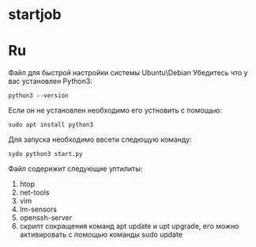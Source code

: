 # startjob
# Ru 
Файл для быстрой настройки системы Ubuntu\Debian
Убедитесь что у вас установлен Python3:

    python3 --version
    
Если он не установлен необходимо его устновить с помощью:

    sudo apt install python3
    
Для запуска необходимо ввсети следющую команду:

    sydo python3 start.py

Файл содерижит следующие ултилиты:
1.  htop
2.  net-tools
3.  vim
4.  lm-sensors
5.  openssh-server
6.  скрипт сокращения команд apt update и upt upgrade, его можно активировать с помощью команды sudo update

